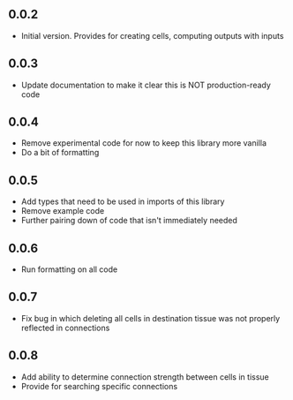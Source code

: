 ## 0.0.2

- Initial version.  Provides for creating cells, computing outputs with inputs

## 0.0.3

- Update documentation to make it clear this is NOT production-ready code 

## 0.0.4

- Remove experimental code for now to keep this library more vanilla
- Do a bit of formatting

## 0.0.5

- Add types that need to be used in imports of this library
- Remove example code
- Further pairing down of code that isn't immediately needed

## 0.0.6

- Run formatting on all code

## 0.0.7

- Fix bug in which deleting all cells in destination tissue was not properly reflected in connections

## 0.0.8

- Add ability to determine connection strength between cells in tissue
- Provide for searching specific connections
